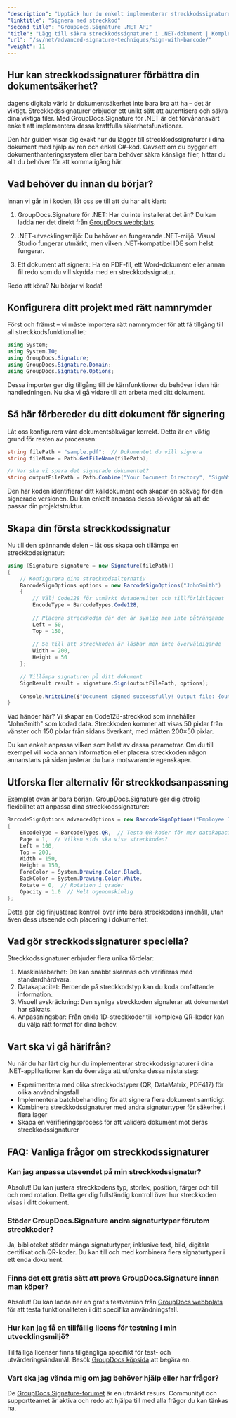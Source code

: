 ```yaml
---
"description": "Upptäck hur du enkelt implementerar streckkodssignaturer i dina .NET-applikationer med GroupDocs.Signature. Steg-för-steg-handledning med kodexempel."
"linktitle": "Signera med streckkod"
"second_title": "GroupDocs.Signature .NET API"
"title": "Lägg till säkra streckkodssignaturer i .NET-dokument | Komplett guide"
"url": "/sv/net/advanced-signature-techniques/sign-with-barcode/"
"weight": 11
---
```


## Hur kan streckkodssignaturer förbättra din dokumentsäkerhet?

dagens digitala värld är dokumentsäkerhet inte bara bra att ha – det är viktigt. Streckkodssignaturer erbjuder ett unikt sätt att autentisera och säkra dina viktiga filer. Med GroupDocs.Signature för .NET är det förvånansvärt enkelt att implementera dessa kraftfulla säkerhetsfunktioner.

Den här guiden visar dig exakt hur du lägger till streckkodssignaturer i dina dokument med hjälp av ren och enkel C#-kod. Oavsett om du bygger ett dokumenthanteringssystem eller bara behöver säkra känsliga filer, hittar du allt du behöver för att komma igång här.

## Vad behöver du innan du börjar?

Innan vi går in i koden, låt oss se till att du har allt klart:

1. GroupDocs.Signature för .NET: Har du inte installerat det än? Du kan ladda ner det direkt från [GroupDocs webbplats](https://releases.groupdocs.com/signature/net/).

2. .NET-utvecklingsmiljö: Du behöver en fungerande .NET-miljö. Visual Studio fungerar utmärkt, men vilken .NET-kompatibel IDE som helst fungerar.

3. Ett dokument att signera: Ha en PDF-fil, ett Word-dokument eller annan fil redo som du vill skydda med en streckkodssignatur.

Redo att köra? Nu börjar vi koda!

## Konfigurera ditt projekt med rätt namnrymder

Först och främst – vi måste importera rätt namnrymder för att få tillgång till all streckkodsfunktionalitet:

```csharp
using System;
using System.IO;
using GroupDocs.Signature;
using GroupDocs.Signature.Domain;
using GroupDocs.Signature.Options;
```

Dessa importer ger dig tillgång till de kärnfunktioner du behöver i den här handledningen. Nu ska vi gå vidare till att arbeta med ditt dokument.

## Så här förbereder du ditt dokument för signering

Låt oss konfigurera våra dokumentsökvägar korrekt. Detta är en viktig grund för resten av processen:

```csharp
string filePath = "sample.pdf";  // Dokumentet du vill signera
string fileName = Path.GetFileName(filePath);

// Var ska vi spara det signerade dokumentet?
string outputFilePath = Path.Combine("Your Document Directory", "SignWithBarcode", fileName);
```

Den här koden identifierar ditt källdokument och skapar en sökväg för den signerade versionen. Du kan enkelt anpassa dessa sökvägar så att de passar din projektstruktur.

## Skapa din första streckkodssignatur

Nu till den spännande delen – låt oss skapa och tillämpa en streckkodssignatur:

```csharp
using (Signature signature = new Signature(filePath))
{
    // Konfigurera dina streckkodsalternativ
    BarcodeSignOptions options = new BarcodeSignOptions("JohnSmith")
    {
        // Välj Code128 för utmärkt datadensitet och tillförlitlighet
        EncodeType = BarcodeTypes.Code128,
        
        // Placera streckkoden där den är synlig men inte påträngande
        Left = 50,
        Top = 150,
        
        // Se till att streckkoden är läsbar men inte överväldigande
        Width = 200,
        Height = 50
    };

    // Tillämpa signaturen på ditt dokument
    SignResult result = signature.Sign(outputFilePath, options);
    
    Console.WriteLine($"Document signed successfully! Output file: {outputFilePath}");
}
```

Vad händer här? Vi skapar en Code128-streckkod som innehåller "JohnSmith" som kodad data. Streckkoden kommer att visas 50 pixlar från vänster och 150 pixlar från sidans överkant, med måtten 200×50 pixlar.

Du kan enkelt anpassa vilken som helst av dessa parametrar. Om du till exempel vill koda annan information eller placera streckkoden någon annanstans på sidan justerar du bara motsvarande egenskaper.

## Utforska fler alternativ för streckkodsanpassning

Exemplet ovan är bara början. GroupDocs.Signature ger dig otrolig flexibilitet att anpassa dina streckkodssignaturer:

```csharp
BarcodeSignOptions advancedOptions = new BarcodeSignOptions("Employee ID: 123456")
{
    EncodeType = BarcodeTypes.QR,  // Testa QR-koder för mer datakapacitet
    Page = 1,  // Vilken sida ska visa streckkoden?
    Left = 100,
    Top = 200,
    Width = 150,
    Height = 150,
    ForeColor = System.Drawing.Color.Black,
    BackColor = System.Drawing.Color.White,
    Rotate = 0,  // Rotation i grader
    Opacity = 1.0  // Helt ogenomskinlig
};
```

Detta ger dig finjusterad kontroll över inte bara streckkodens innehåll, utan även dess utseende och placering i dokumentet.

## Vad gör streckkodssignaturer speciella?

Streckkodssignaturer erbjuder flera unika fördelar:

1. Maskinläsbarhet: De kan snabbt skannas och verifieras med standardhårdvara.
2. Datakapacitet: Beroende på streckkodstyp kan du koda omfattande information.
3. Visuell avskräckning: Den synliga streckkoden signalerar att dokumentet har säkrats.
4. Anpassningsbar: Från enkla 1D-streckkoder till komplexa QR-koder kan du välja rätt format för dina behov.

## Vart ska vi gå härifrån?

Nu när du har lärt dig hur du implementerar streckkodssignaturer i dina .NET-applikationer kan du överväga att utforska dessa nästa steg:

- Experimentera med olika streckkodstyper (QR, DataMatrix, PDF417) för olika användningsfall
- Implementera batchbehandling för att signera flera dokument samtidigt
- Kombinera streckkodssignaturer med andra signaturtyper för säkerhet i flera lager
- Skapa en verifieringsprocess för att validera dokument mot deras streckkodssignaturer

## FAQ: Vanliga frågor om streckkodssignaturer

### Kan jag anpassa utseendet på min streckkodssignatur?
Absolut! Du kan justera streckkodens typ, storlek, position, färger och till och med rotation. Detta ger dig fullständig kontroll över hur streckkoden visas i ditt dokument.

### Stöder GroupDocs.Signature andra signaturtyper förutom streckkoder?
Ja, biblioteket stöder många signaturtyper, inklusive text, bild, digitala certifikat och QR-koder. Du kan till och med kombinera flera signaturtyper i ett enda dokument.

### Finns det ett gratis sätt att prova GroupDocs.Signature innan man köper?
Absolut! Du kan ladda ner en gratis testversion från [GroupDocs webbplats](https://releases.groupdocs.com/) för att testa funktionaliteten i ditt specifika användningsfall.

### Hur kan jag få en tillfällig licens för testning i min utvecklingsmiljö?
Tillfälliga licenser finns tillgängliga specifikt för test- och utvärderingsändamål. Besök [GroupDocs köpsida](https://purchase.groupdocs.com/temporary-license/) att begära en.

### Vart ska jag vända mig om jag behöver hjälp eller har frågor?
De [GroupDocs.Signature-forumet](https://forum.groupdocs.com/c/signature/13) är en utmärkt resurs. Communityt och supportteamet är aktiva och redo att hjälpa till med alla frågor du kan tänkas ha.